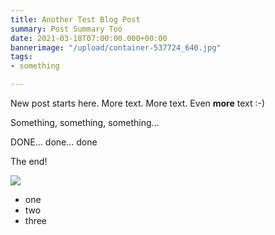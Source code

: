 ```yaml
---
title: Another Test Blog Post
summary: Post Summary Too
date: 2021-03-18T07:00:00.000+00:00
bannerimage: "/upload/container-537724_640.jpg"
tags:
- something

---
```

<BlogHeader :frontmatter="$frontmatter" />

New post starts here. More text. More text. Even **more** text :-)

Something, something, something...

DONE... done... done

The end!

![](/upload/default-banner.jpg)

* one
* two
* three

<BlogFooter :frontmatter="$frontmatter" />